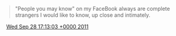 > "People you may know" on my FaceBook always are complete strangers I would like to know, up close and intimately\.

<img src="../../media/tweet.ico" width="12" /> [Wed Sep 28 17:13:03 +0000 2011](https://twitter.com/DromerDenker/status/119097297568141313)